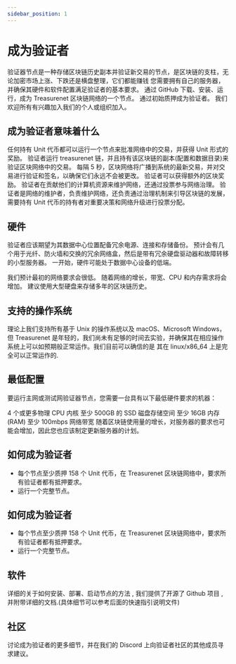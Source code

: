 ```yaml
---
sidebar_position: 1
---
```


# 成为验证者

验证器节点是一种存储区块链历史副本并验证新交易的节点，是区块链的支柱，无论加密市场上涨、下跌还是横盘整理，它们都能赚钱
您需要拥有自己的服务器，并确保其硬件和软件配置满足验证者的基本要求。 通过 GitHub 下载、安装、运行，成为 Treasurenet 区块链网络的一个节点。 通过初始质押成为验证者。 我们欢迎所有有兴趣加入我们的个人或组织加入。

## 成为验证者意味着什么

任何持有 Unit 代币都可以运行一个节点来批准网络中的交易，并获得 Unit 形式的奖励。
验证者运行 treasurenet 链，并且持有该区块链的副本(配置和数据目录)来验证区块网络中的交易。
每隔 5 秒，区块网络将广播到系统的最新交易，并对交易进行验证和签名，以确保它们永远不会被更改。
验证者可以获得额外的区块奖励。
验证者在贡献他们的计算机资源来维护网络，还通过投票参与网络治理。
验证者是网络的维护者，负责维护网络，还负责通过治理机制来引导区块链的发展，需要持有 Unit 代币的持有者对重要决策和网络升级进行投票分配。

## 硬件

验证者应该期望为其数据中心位置配备冗余电源、连接和存储备份。 预计会有几个用于光纤、防火墙和交换的冗余网络盒，然后是带有冗余硬盘驱动器和故障转移的小型服务器。 一开始，硬件可能处于数据中心设备的低端。

我们预计最初的网络要求会很低。 随着网络的增长，带宽、CPU 和内存需求将会增加。 建议使用大型硬盘来存储多年的区块链历史。

## 支持的操作系统

理论上我们支持所有基于 Unix 的操作系统以及 macOS、Microsoft Windows，但 Treasurenet 是年轻的，我们尚未有足够的时间去实验，并确保其在相应操作系统上可以如预期般正常运作。我们目前可以确信的是 其在 linux/x86_64 上是完全可以正常运作的.

## 最低配置

要运行主网或测试网验证器节点，您需要一台具有以下最低硬件要求的机器：

4 个或更多物理 CPU 内核
至少 500GB 的 SSD 磁盘存储空间
至少 16GB 内存 (RAM)
至少 100mbps 网络带宽
随着区块链使用量的增长，对服务器的要求也可能会增加，因此您也应该制定更新服务器的计划。

## 如何成为验证者

- 每个节点至少质押 158 个 Unit 代币，在 Treasurenet 区块链网络中，要求所有验证者都有抵押要求。
- 运行一个完整节点。

## 如何成为验证者

- 每个节点至少质押 158 个 Unit 代币，在 Treasurenet 区块链网络中，要求所有验证者都有抵押要求。
- 运行一个完整节点。

## 软件

详细的关于如何安装、部署、启动节点的方法 , 我们提供了开源了 Github 项目 ,并附带详细的文档.(具体细节可以参考后面的快速指引说明文件)

## 社区

讨论成为验证者的更多细节，并在我们的 Discord 上向验证者社区的其他成员寻求建议。
